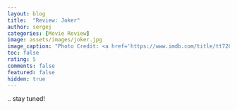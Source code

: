 ```yaml
---
layout: blog
title:  "Review: Joker"
author: sergej
categories: [Movie Review]
image: assets/images/joker.jpg
image_caption: "Photo Credit: <a href='https://www.imdb.com/title/tt7286456/mediaviewer/rm2427557377' target='_blank'>IMDb</a>"
toc: false
rating: 5
comments: false
featured: false
hidden: true
---
```


.. stay tuned!